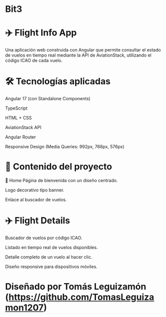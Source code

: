 # Bit3

# ✈️ Flight Info App
Una aplicación web construida con Angular que permite consultar el estado de vuelos en tiempo real mediante la API de AviationStack, utilizando el código ICAO de cada vuelo.

# 🛠️ Tecnologías aplicadas
  Angular 17 (con Standalone Components)

  TypeScript

  HTML + CSS

  AviationStack API

  Angular Router

  Responsive Design (Media Queries: 992px, 768px, 576px)

# 📄 Contenido del proyecto
📍 Home
Página de bienvenida con un diseño centrado.

Logo decorativo tipo banner.

Enlace al buscador de vuelos.

# ✈️ Flight Details
Buscador de vuelos por código ICAO.

Listado en tiempo real de vuelos disponibles.

Detalle completo de un vuelo al hacer clic.

Diseño responsive para dispositivos móviles.

# Diseñado por Tomás Leguizamón (https://github.com/TomasLeguizamon1207)


